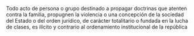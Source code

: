 Todo acto de persona o grupo destinado a propagar doctrinas que atenten contra la familia, propugnen la violencia o una concepción de la sociedad del Estado o del orden jurídico, de carácter totalitario o fundada en la lucha de clases, es ilícito y contrario al ordenamiento institucional de la república